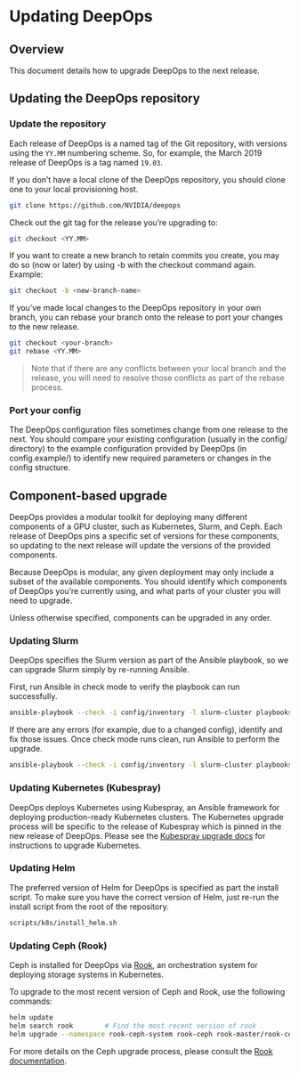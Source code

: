 Updating DeepOps
===

## Overview

This document details how to upgrade DeepOps to the next release.

## Updating the DeepOps repository

### Update the repository

Each release of DeepOps is a named tag of the Git repository, with versions using the `YY.MM` numbering scheme. So, for example, the March 2019 release of DeepOps is a tag named `19.03`.

If you don’t have a local clone of the DeepOps repository, you should clone one to your local provisioning host.

```sh
git clone https://github.com/NVIDIA/deepops
```

Check out the git tag for the release you’re upgrading to:

```sh
git checkout <YY.MM>
```

If you want to create a new branch to retain commits you create, you may
do so (now or later) by using -b with the checkout command again. Example:

```sh
git checkout -b <new-branch-name>
```

If you’ve made local changes to the DeepOps repository in your own branch, you can rebase your branch onto the release to port your changes to the new release. 

```sh
git checkout <your-branch>
git rebase <YY.MM>
```

> Note that if there are any conflicts between your local branch and the release, you will need to resolve those conflicts as part of the rebase process.

### Port your config

The DeepOps configuration files sometimes change from one release to the next. You should compare your existing configuration (usually in the config/ directory) to the example configuration provided by DeepOps (in config.example/) to identify new required parameters or changes in the config structure.

## Component-based upgrade

DeepOps provides a modular toolkit for deploying many different components of a GPU cluster, such as Kubernetes, Slurm, and Ceph. Each release of DeepOps pins a specific set of versions for these components, so updating to the next release will update the versions of the provided components.

Because DeepOps is modular, any given deployment may only include a subset of the available components. You should identify which components of DeepOps you’re currently using, and what parts of your cluster you will need to upgrade.

Unless otherwise specified, components can be upgraded in any order.

### Updating Slurm

DeepOps specifies the Slurm version as part of the Ansible playbook, so we can upgrade Slurm simply by re-running Ansible.

First, run Ansible in check mode to verify the playbook can run successfully.

```sh
ansible-playbook --check -i config/inventory -l slurm-cluster playbooks/slurm-cluster.yml
```

If there are any errors (for example, due to a changed config), identify and fix those issues. Once check mode runs clean, run Ansible to perform the upgrade.

```sh
ansible-playbook --check -i config/inventory -l slurm-cluster playbooks/slurm-cluster.yml
```

### Updating Kubernetes (Kubespray)

DeepOps deploys Kubernetes using Kubespray, an Ansible framework for deploying production-ready Kubernetes clusters. The Kubernetes upgrade process will be specific to the release of Kubespray which is pinned in the new release of DeepOps. Please see the [Kubespray upgrade docs](https://github.com/kubernetes-sigs/kubespray/blob/7d8da8348e095a5f0b160c1e05c4c399d201d1f0/docs/upgrades.md) for instructions to upgrade Kubernetes.

### Updating Helm

The preferred version of Helm for DeepOps is specified as part the install script. To make sure you have the correct version of Helm, just re-run the install script from the root of the repository.

```sh
scripts/k8s/install_helm.sh
```

### Updating Ceph (Rook)

Ceph is installed for DeepOps via [Rook](https://github.com/rook/rook), an orchestration system for deploying storage systems in Kubernetes.

To upgrade to the most recent version of Ceph and Rook, use the following commands:

```sh
helm update
helm search rook		# Find the most recent version of rook
helm upgrade --namespace rook-ceph-system rook-ceph rook-master/rook-ceph --version ${version}
```

For more details on the Ceph upgrade process, please consult the [Rook documentation](https://github.com/rook/rook/blob/master/Documentation/ceph-upgrade.md).
